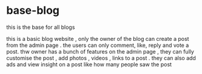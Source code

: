 # base-blog
this is the base for all blogs 

this is a basic blog website , only the owner of the blog can create a post from the admin page .  the users can only comment, like, reply and vote a post.
thw owner has a bunch of features on the admin page , they can fully customise the post , add photos , videos , links  to a post . they can also add ads and view insight on a post like how many people saw the post 
